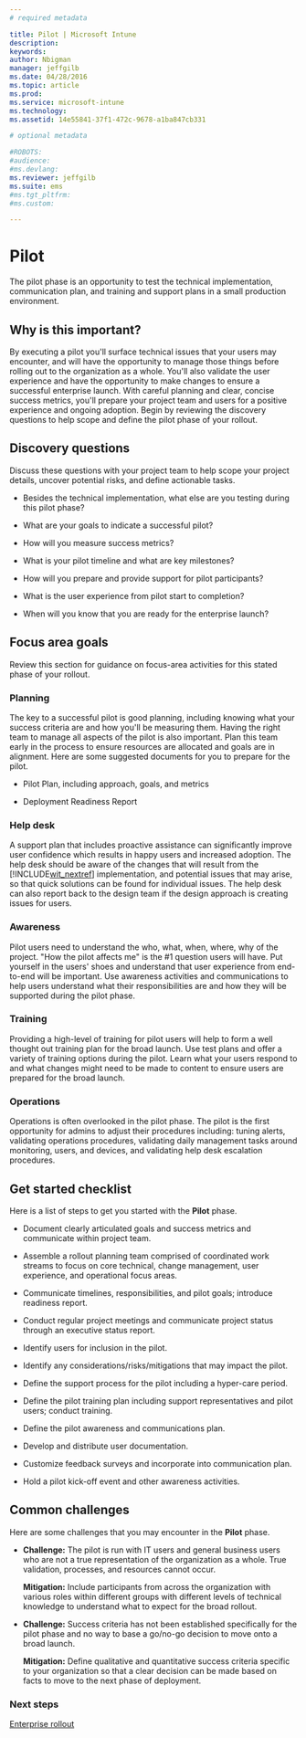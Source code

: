 ```yaml
---
# required metadata

title: Pilot | Microsoft Intune
description:
keywords:
author: Nbigman
manager: jeffgilb
ms.date: 04/28/2016
ms.topic: article
ms.prod:
ms.service: microsoft-intune
ms.technology:
ms.assetid: 14e55841-37f1-472c-9678-a1ba847cb331

# optional metadata

#ROBOTS:
#audience:
#ms.devlang:
ms.reviewer: jeffgilb
ms.suite: ems
#ms.tgt_pltfrm:
#ms.custom:

---
```


# Pilot
The pilot phase is an opportunity to test the technical implementation, communication plan, and training and support plans in a small production environment.

## Why is this important?
By executing a pilot you'll surface technical issues that your users may encounter, and will have the opportunity to manage those things before rolling out to the organization as a whole. You'll also validate the user experience and have the opportunity to make changes to ensure a successful enterprise launch. With careful planning and clear, concise success metrics, you'll prepare your project team and users for a positive experience and ongoing adoption.
Begin by reviewing the discovery questions  to help scope and define the pilot phase of your rollout.

## Discovery questions
Discuss these questions with your project team to help scope your project details, uncover potential risks, and define actionable tasks.

-   Besides the technical implementation, what else are you testing during this pilot phase?

-   What are your goals to indicate a successful pilot?

-   How will you measure success metrics?

-   What is your pilot timeline and what are key milestones?

-   How will you prepare and provide support for pilot participants?

-   What is the user experience from pilot start to completion?

-   When will you know that you are ready for the enterprise launch?

## Focus area goals
Review this section for guidance on focus-area activities for this stated phase of your rollout.

### Planning
The key to a successful pilot is good planning, including knowing what your success criteria are and how you'll be measuring them. Having the right team to manage all aspects of the pilot is also important. Plan this team early in the process to ensure resources are allocated and goals are in alignment. Here are some suggested documents for you to prepare for the pilot.

-   Pilot Plan, including approach, goals, and metrics

-   Deployment Readiness Report

### Help desk
A support plan that includes proactive assistance can significantly improve user confidence which results in happy users and increased adoption. The help desk should be aware of the changes that will result from the [!INCLUDE[wit_nextref](../includes/wit_nextref_md.md)] implementation, and potential issues that may arise, so that quick solutions can be found for individual issues. The help desk can also report back to the design team if the design approach is creating issues for users.

### Awareness
Pilot users need to understand the who, what, when, where, why of the project. "How the pilot affects me" is the #1 question users will have. Put yourself in the users' shoes and understand that user experience from end-to-end will be important. Use awareness activities and communications to help users understand what their responsibilities are and how they will be supported during the pilot phase.

### Training
Providing a high-level of training for pilot users will help to form a well thought out training plan for the broad launch. Use test plans and offer a variety of training options during the pilot. Learn what your users respond to and what changes might need to be made to content to ensure users are prepared for the broad launch.

### Operations
Operations is often overlooked in the pilot phase. The pilot is the first opportunity for admins to adjust their procedures including: tuning alerts, validating operations procedures, validating daily management tasks around monitoring, users, and devices, and validating help desk escalation procedures.

## Get started checklist
Here is a list of steps to get you started with the **Pilot** phase.

-   Document clearly articulated goals and success metrics and communicate within project team.

-   Assemble a rollout planning team comprised of coordinated work streams to focus on core technical, change management, user experience, and operational focus areas.

-   Communicate timelines, responsibilities, and pilot goals; introduce readiness report.

-   Conduct regular project meetings and communicate project status through an executive status report.

-   Identify users for inclusion in the pilot.

-   Identify any considerations/risks/mitigations that may impact the pilot.

-   Define the support process for the pilot including a hyper-care period.

-   Define the pilot training plan including support representatives and pilot users; conduct training.

-   Define the pilot awareness and communications plan.

-   Develop and distribute user documentation.

-   Customize feedback surveys and incorporate into communication plan.

-   Hold a pilot kick-off event and other awareness activities.

## Common challenges
Here are some  challenges that you may encounter in the **Pilot** phase.

-   **Challenge:** The pilot is run with IT users and general business users who are not a true representation of the organization as a whole. True validation, processes, and resources cannot occur.

    **Mitigation:** Include participants from across the organization with various roles within different groups with different levels of technical knowledge to understand what to expect for the broad rollout.

-   **Challenge:** Success criteria has not been established specifically for the pilot phase and no way to base a go/no-go decision to move onto a broad launch.

    **Mitigation:** Define qualitative and quantitative success criteria specific to your organization so that a clear decision can be made based on facts to move to the next phase of deployment.

### Next steps
[Enterprise rollout](enterprise-rollout.md)
